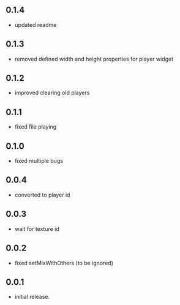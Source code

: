 ## 0.1.4
* updated readme
## 0.1.3
* removed defined width and height properties for player widget
## 0.1.2
* improved clearing old players

## 0.1.1
* fixed file playing

## 0.1.0
* fixed multiple bugs 
## 0.0.4
* converted to player id
## 0.0.3
* wait for texture id
## 0.0.2
* fixed setMixWithOthers (to be ignored)

## 0.0.1

* initial release.
